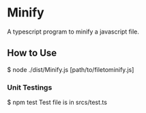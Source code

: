 # Minify
A typescript program to minify a javascript file.
## How to Use
  $ node ./dist/Minify.js [path/to/filetominify.js]
### Unit Testings
  $ npm test                                                                                                                  Test file is in srcs/test.ts
